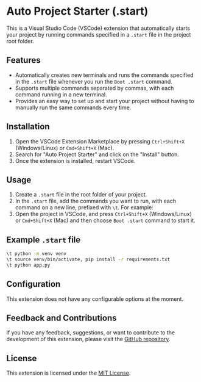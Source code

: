 # Auto Project Starter (.start)

This is a Visual Studio Code (VSCode) extension that automatically starts your project by running commands specified in a `.start` file in the project root folder.

## Features

- Automatically creates new terminals and runs the commands specified in the `.start` file whenever you run the `Boot .start` command.
- Supports multiple commands separated by commas, with each command running in a new terminal.
- Provides an easy way to set up and start your project without having to manually run the same commands every time.

## Installation

1. Open the VSCode Extension Marketplace by pressing `Ctrl+Shift+X` (Windows/Linux) or `Cmd+Shift+X` (Mac).
2. Search for "Auto Project Starter" and click on the "Install" button.
3. Once the extension is installed, restart VSCode.

## Usage

1. Create a `.start` file in the root folder of your project.
2. In the `.start` file, add the commands you want to run, with each command on a new line, prefixed with `\t`. For example:
3. Open the project in VSCode, and press `Ctrl+Shift+X` (Windows/Linux) or `Cmd+Shift+X` (Mac) and then choose `Boot .start` command to start it.

## Example `.start` file

```bash
\t python -m venv venv
\t source venv/bin/activate, pip install -r requirements.txt
\t python app.py
```

## Configuration

This extension does not have any configurable options at the moment.

## Feedback and Contributions

If you have any feedback, suggestions, or want to contribute to the development of this extension, please visit the [GitHub repository](https://github.com/Equibre/.start.git).

## License

This extension is licensed under the [MIT License](LICENSE).